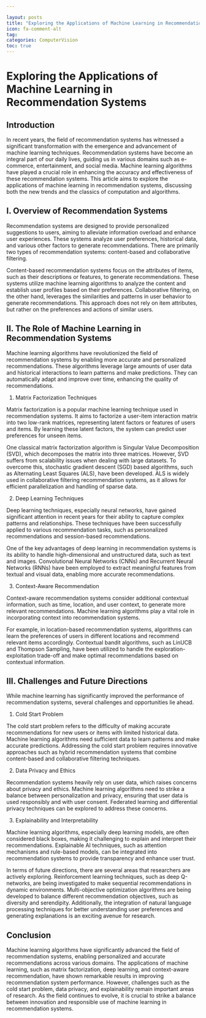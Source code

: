 ```yaml
---

layout: posts
title: "Exploring the Applications of Machine Learning in Recommendation Systems"
icon: fa-comment-alt
tag:      
categories: ComputerVision
toc: true
---
```




# Exploring the Applications of Machine Learning in Recommendation Systems

## Introduction

In recent years, the field of recommendation systems has witnessed a significant transformation with the emergence and advancement of machine learning techniques. Recommendation systems have become an integral part of our daily lives, guiding us in various domains such as e-commerce, entertainment, and social media. Machine learning algorithms have played a crucial role in enhancing the accuracy and effectiveness of these recommendation systems. This article aims to explore the applications of machine learning in recommendation systems, discussing both the new trends and the classics of computation and algorithms.

## I. Overview of Recommendation Systems

Recommendation systems are designed to provide personalized suggestions to users, aiming to alleviate information overload and enhance user experiences. These systems analyze user preferences, historical data, and various other factors to generate recommendations. There are primarily two types of recommendation systems: content-based and collaborative filtering.

Content-based recommendation systems focus on the attributes of items, such as their descriptions or features, to generate recommendations. These systems utilize machine learning algorithms to analyze the content and establish user profiles based on their preferences. Collaborative filtering, on the other hand, leverages the similarities and patterns in user behavior to generate recommendations. This approach does not rely on item attributes, but rather on the preferences and actions of similar users.

## II. The Role of Machine Learning in Recommendation Systems

Machine learning algorithms have revolutionized the field of recommendation systems by enabling more accurate and personalized recommendations. These algorithms leverage large amounts of user data and historical interactions to learn patterns and make predictions. They can automatically adapt and improve over time, enhancing the quality of recommendations.

1. Matrix Factorization Techniques

Matrix factorization is a popular machine learning technique used in recommendation systems. It aims to factorize a user-item interaction matrix into two low-rank matrices, representing latent factors or features of users and items. By learning these latent factors, the system can predict user preferences for unseen items.

One classical matrix factorization algorithm is Singular Value Decomposition (SVD), which decomposes the matrix into three matrices. However, SVD suffers from scalability issues when dealing with large datasets. To overcome this, stochastic gradient descent (SGD) based algorithms, such as Alternating Least Squares (ALS), have been developed. ALS is widely used in collaborative filtering recommendation systems, as it allows for efficient parallelization and handling of sparse data.

2. Deep Learning Techniques

Deep learning techniques, especially neural networks, have gained significant attention in recent years for their ability to capture complex patterns and relationships. These techniques have been successfully applied to various recommendation tasks, such as personalized recommendations and session-based recommendations.

One of the key advantages of deep learning in recommendation systems is its ability to handle high-dimensional and unstructured data, such as text and images. Convolutional Neural Networks (CNNs) and Recurrent Neural Networks (RNNs) have been employed to extract meaningful features from textual and visual data, enabling more accurate recommendations.

3. Context-Aware Recommendation

Context-aware recommendation systems consider additional contextual information, such as time, location, and user context, to generate more relevant recommendations. Machine learning algorithms play a vital role in incorporating context into recommendation systems.

For example, in location-based recommendation systems, algorithms can learn the preferences of users in different locations and recommend relevant items accordingly. Contextual bandit algorithms, such as LinUCB and Thompson Sampling, have been utilized to handle the exploration-exploitation trade-off and make optimal recommendations based on contextual information.

## III. Challenges and Future Directions

While machine learning has significantly improved the performance of recommendation systems, several challenges and opportunities lie ahead.

1. Cold Start Problem

The cold start problem refers to the difficulty of making accurate recommendations for new users or items with limited historical data. Machine learning algorithms need sufficient data to learn patterns and make accurate predictions. Addressing the cold start problem requires innovative approaches such as hybrid recommendation systems that combine content-based and collaborative filtering techniques.

2. Data Privacy and Ethics

Recommendation systems heavily rely on user data, which raises concerns about privacy and ethics. Machine learning algorithms need to strike a balance between personalization and privacy, ensuring that user data is used responsibly and with user consent. Federated learning and differential privacy techniques can be explored to address these concerns.

3. Explainability and Interpretability

Machine learning algorithms, especially deep learning models, are often considered black boxes, making it challenging to explain and interpret their recommendations. Explainable AI techniques, such as attention mechanisms and rule-based models, can be integrated into recommendation systems to provide transparency and enhance user trust.

In terms of future directions, there are several areas that researchers are actively exploring. Reinforcement learning techniques, such as deep Q-networks, are being investigated to make sequential recommendations in dynamic environments. Multi-objective optimization algorithms are being developed to balance different recommendation objectives, such as diversity and serendipity. Additionally, the integration of natural language processing techniques for better understanding user preferences and generating explanations is an exciting avenue for research.

## Conclusion

Machine learning algorithms have significantly advanced the field of recommendation systems, enabling personalized and accurate recommendations across various domains. The applications of machine learning, such as matrix factorization, deep learning, and context-aware recommendation, have shown remarkable results in improving recommendation system performance. However, challenges such as the cold start problem, data privacy, and explainability remain important areas of research. As the field continues to evolve, it is crucial to strike a balance between innovation and responsible use of machine learning in recommendation systems.